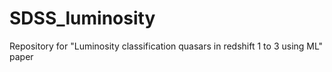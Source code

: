 # SDSS_luminosity
Repository for "Luminosity classification quasars in redshift 1 to 3 using ML" paper
